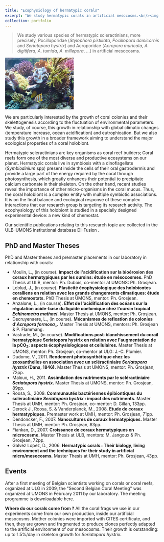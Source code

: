 ```yaml
---
title: "Ecophysiology of hermatypic corals"
excerpt: "We study hermatypic corals in artificial mesocosms.<br/><img src='https://econum.github.io/images/Mesocosme.jpg'>"
collection: portfolio
---
```


> We study various species of hermatypic scleractinians, more precisely, Pocilloporidae (*Stylophora pistillata*, *Pocillopora damicornis* and *Seriatopora hystrix*) and Acroporidae (*Acropora muricata*, *A. digitifera*, *A. tumida*, *A. millepora*, ...) in artificial mesocosms.

<img src='/images/Mesocosme.jpg'>

We are particularly interested by the growth of coral colonies and their skelettogenesis according to the fluctuation of environmental parameters. We study, of course, this growth in relationship with global climatic changes (temperature increase, ocean acidification) and eutrophication. But we also study this growth in a broader framework aiming to understand the major ecological properties of a coral holobiont.

Hermatypic scleractinians are key organisms as coral reef builders; Coral reefs form one of the most diverse and productive ecosystems on our planet. Hermatypic corals live in symbiosis with a dinoflagellate (*Symbiodinium* spp) present inside the cells of their oral gastrodermis and provide a large part of the energy required by the coral through photosynthesis, which greatly enhances their potential to precipitate calcium carbonate in their skeleton. On the other hand, recent studies reveal the importance of other micro-organisms in the coral mucus. Thus, the coral holobiont is a complex entity with multiple symbiotic associations. It is on the final balance and ecological response of these complex interactions that our research group is targeting its research activity. The ecophysiology of this holobiont is studied in a specially designed experimental device: a new kind of chemostat.

Our scientific publications relating to this research topic are collected in the ULB-UMONS institutional database DI-Fusion .

## PhD and Master Theses

PhD and Master theses and premaster placements in our laboratory in relationship with corals:

- Moulin, L., (in course). **Impact de l'acidification sur la bioérosion des coraux hermatypiques par les oursins: étude en mésocosmes.** PhD Thesis at ULB, mentor: Ph. Dubois, co-mentor at UMONS: Ph. Grosjean.
- Leblud, J., (in course). **Plasticité écophysiologique des holobiontes coralliens en relation avec les grands changements climatiques: étude en chemostats.** PhD Thesis at UMONS, mentor: Ph. Grosjean.
- Anzalone, L., (in course). **Effet de l'acidification des océans sur la régulation acide-base du liquide coelomique chez l'oursin tropical _Echinometra mathaei_.** Master Thesis at UMONS, mentor: Ph. Grosjean.
- Decruyenaere, L., (in course). **Mécanismes de refixation de colonies d'_Acropora formosa__.** Master Thesis at UMONS, mentors: Ph. Grosjean & P. Flammang.
- Vastrade, M., (in course). **Modifications post-blanchissement du corail hermatypique Seriatopora hystrix en relation avec l'augmentation de la pCO<sub>2</sub>: aspects écophysiologiques et cellulaires.** Master Thesis at UMONS, mentor: Ph. Grosjean, co-mentor at ULG: J.-C. Plumier.
- Dudome, V., 2011. **Rendement photosynthétique chez les zooxanthelles en association avec un scléractiniaire _Seriatopora hystrix_ (Dana, 1846).** Master Thesis at UMONS, mentor: Ph. Grosjean, 72pp.
- Maloux, H., 2011. **Assimilation des nutriments par le scléractiniaire _Seriatopora hystrix_.** Master Thesis at UMONS, mentor: Ph. Grosjean, 89pp.
- Roosa, S., 2009. **Communautés bactériennes épibiontiques du scléractiniaire _Seriatopora hystrix_ : impact des nutriments.** Master Thesis at UMH, mentor: Ph. Grosjean, co-mentor: D. Gillan, 133pp.
- Derock J., Roosa, S. & Vanderplanck, M., 2008. **Etude de coraux hermatypiques.** Premaster work at UMH, mentor: Ph. Grosjean, 71pp.
- Dendoncker, F., 2007. **Nanocultures de coraux hermatypiques.** Master Thesis at UMH, mentor: Ph. Grosjean, 83pp.
- Fiankan, D., 2007. **Croissance de coraux hermatypiques en microcosme.** Master Thesis at ULB, mentors: M. Jangoux & Ph. Grosjean, 72pp.
- Galvez Lopez, D., 2006. **Hermatypic corals : Their biology, living environment and the techniques for their study in artificial micro/mesocosms.** Master Thesis at UMH, mentor: Ph. Grosjean, 43pp.
 

## Events

After a first meeting of Belgian scientists working on corals or coral reefs, organized at ULG in 2009, the "Second Belgian Coral Meeting" was organized at UMONS in February 2011 by our laboratory. The meeting programme is downloadable here.

**Where do our corals come from ?** All the coral frags we use in our experiments come from our own production, inside our artificial mesocosms. Mother colonies were imported with CITES certificate, and then, they are grown and fragmented to produce clones perfectly adapted to the artificial environment of our mesocosms. Their growth is outstanding: up to 1.5%/day in skeleton growth for *Seriatopora hystrix*.

